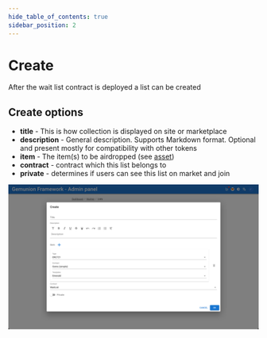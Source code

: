 ```yaml
---
hide_table_of_contents: true
sidebar_position: 2
---
```


# Create

After the wait list contract is deployed a list can be created

## Create options

- **title** - This is how collection is displayed on site or marketplace
- **description** - General description. Supports Markdown format. Optional and present mostly for compatibility with other tokens
- **item** - The item(s) to be airdropped (see [asset](/admin/miscellaneous/asset/))
- **contract** - contract which this list belongs to
- **private** - determines if users can see this list on market and join

![waitlist list create dialog](/img/admin/mechanics-marketing/wait-list/list_create_dialog.png)
